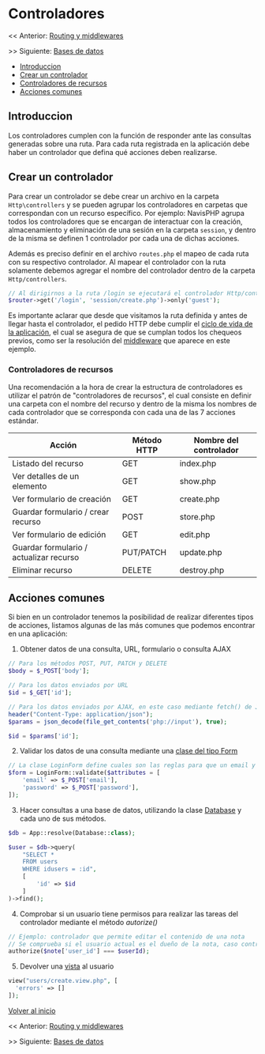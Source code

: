# Controladores

<< Anterior: [Routing y middlewares](routing_middlewares.md)

\>> Siguiente: [Bases de datos](database.md)

-   [Introduccion](#introduccion)
-   [Crear un controlador](#crear-un-controlador)
-   [Controladores de recursos](#controladores-de-recursos)
-   [Acciones comunes](#acciones-comunes)

## Introduccion

Los controladores cumplen con la función de responder ante las consultas generadas sobre una ruta. Para cada ruta registrada en la aplicación debe haber un controlador que defina qué acciones deben realizarse.

## Crear un controlador

Para crear un controlador se debe crear un archivo en la carpeta `Http\controllers` y se pueden agrupar los controladores en carpetas que correspondan con un recurso específico. Por ejemplo: NavisPHP agrupa todos los controladores que se encargan de interactuar con la creación, almacenamiento y eliminación de una sesión en la carpeta `session`, y dentro de la misma se definen 1 controlador por cada una de dichas acciones.

Además es preciso definir en el archivo `routes.php` el mapeo de cada ruta con su respectivo controlador. Al mapear el controlador con la ruta solamente debemos agregar el nombre del controlador dentro de la carpeta `Http/controllers`.

```php
// Al dirigirnos a la ruta /login se ejecutará el controlador Http/controllers/session/create.php
$router->get('/login', 'session/create.php')->only('guest');
```

Es importante aclarar que desde que visitamos la ruta definida y antes de llegar hasta el controlador, el pedido HTTP debe cumplir el [ciclo de vida de la aplicación](ciclo_vida.md), el cual se asegura de que se cumplan todos los chequeos previos, como ser la resolución del [middleware](routing_middleware.md) que aparece en este ejemplo.

### Controladores de recursos

Una recomendación a la hora de crear la estructura de controladores es utilizar el patrón de "controladores de recursos", el cual consiste en definir una carpeta con el nombre del recurso y dentro de la misma los nombres de cada controlador que se corresponda con cada una de las 7 acciones estándar.

| Acción                                  | Método HTTP | Nombre del controlador |
| --------------------------------------- | ----------- | ---------------------- |
| Listado del recurso                     | GET         | index.php              |
| Ver detalles de un elemento             | GET         | show.php               |
| Ver formulario de creación              | GET         | create.php             |
| Guardar formulario / crear recurso      | POST        | store.php              |
| Ver formulario de edición               | GET         | edit.php               |
| Guardar formulario / actualizar recurso | PUT/PATCH   | update.php             |
| Eliminar recurso                        | DELETE      | destroy.php            |

## Acciones comunes

Si bien en un controlador tenemos la posibilidad de realizar diferentes tipos de acciones, listamos algunas de las más comunes que podemos encontrar en una aplicación:

1. Obtener datos de una consulta, URL, formulario o consulta AJAX

```php
// Para los métodos POST, PUT, PATCH y DELETE
$body = $_POST['body'];

// Para los datos enviados por URL
$id = $_GET['id'];

// Para los datos enviados por AJAX, en este caso mediante fetch() de JS
header("Content-Type: application/json");
$params = json_decode(file_get_contents('php://input'), true);

$id = $params['id'];
```

2. Validar los datos de una consulta mediante una [clase del tipo Form](validaciones.md)

```php
// La clase LoginForm define cuales son las reglas para que un email y una contraseña sean válidas
$form = LoginForm::validate($attributes = [
    'email' => $_POST['email'],
    'password' => $_POST['password'],
]);
```

3. Hacer consultas a una base de datos, utilizando la clase [Database](database.md) y cada uno de sus métodos.

```php
$db = App::resolve(Database::class);

$user = $db->query(
    "SELECT *
    FROM users
    WHERE idusers = :id",
    [
        'id' => $id
    ]
)->find();
```

4. Comprobar si un usuario tiene permisos para realizar las tareas del controlador mediante el método _autorize()_

```php
// Ejemplo: controlador que permite editar el contenido de una nota
// Se comprueba si el usuario actual es el dueño de la nota, caso contrario no debería editarla
authorize($note['user_id'] === $userId);
```

5. Devolver una [vista](vistas.md) al usuario

```php
view("users/create.view.php", [
  'errors' => []
]);
```

[Volver al inicio](#controladores)

<< Anterior: [Routing y middlewares](routing_middlewares.md)

\>> Siguiente: [Bases de datos](database.md)
